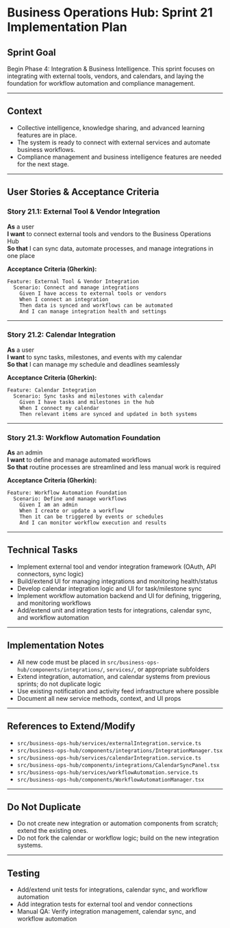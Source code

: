 # Business Operations Hub: Sprint 21 Implementation Plan

## Sprint Goal

Begin Phase 4: Integration & Business Intelligence. This sprint focuses on integrating with external tools, vendors, and calendars, and laying the foundation for workflow automation and compliance management.

---

## Context

- Collective intelligence, knowledge sharing, and advanced learning features are in place.
- The system is ready to connect with external services and automate business workflows.
- Compliance management and business intelligence features are needed for the next stage.

---

## User Stories & Acceptance Criteria

### Story 21.1: External Tool & Vendor Integration

**As** a user  
**I want** to connect external tools and vendors to the Business Operations Hub  
**So that** I can sync data, automate processes, and manage integrations in one place

**Acceptance Criteria (Gherkin):**
```
Feature: External Tool & Vendor Integration
  Scenario: Connect and manage integrations
    Given I have access to external tools or vendors
    When I connect an integration
    Then data is synced and workflows can be automated
    And I can manage integration health and settings
```

---

### Story 21.2: Calendar Integration

**As** a user  
**I want** to sync tasks, milestones, and events with my calendar  
**So that** I can manage my schedule and deadlines seamlessly

**Acceptance Criteria (Gherkin):**
```
Feature: Calendar Integration
  Scenario: Sync tasks and milestones with calendar
    Given I have tasks and milestones in the hub
    When I connect my calendar
    Then relevant items are synced and updated in both systems
```

---

### Story 21.3: Workflow Automation Foundation

**As** an admin  
**I want** to define and manage automated workflows  
**So that** routine processes are streamlined and less manual work is required

**Acceptance Criteria (Gherkin):**
```
Feature: Workflow Automation Foundation
  Scenario: Define and manage workflows
    Given I am an admin
    When I create or update a workflow
    Then it can be triggered by events or schedules
    And I can monitor workflow execution and results
```

---

## Technical Tasks

- Implement external tool and vendor integration framework (OAuth, API connectors, sync logic)
- Build/extend UI for managing integrations and monitoring health/status
- Develop calendar integration logic and UI for task/milestone sync
- Implement workflow automation backend and UI for defining, triggering, and monitoring workflows
- Add/extend unit and integration tests for integrations, calendar sync, and workflow automation

---

## Implementation Notes

- All new code must be placed in `src/business-ops-hub/components/integrations/`, `services/`, or appropriate subfolders
- Extend integration, automation, and calendar systems from previous sprints; do not duplicate logic
- Use existing notification and activity feed infrastructure where possible
- Document all new service methods, context, and UI props

---

## References to Extend/Modify

- `src/business-ops-hub/services/externalIntegration.service.ts`
- `src/business-ops-hub/components/integrations/IntegrationManager.tsx`
- `src/business-ops-hub/services/calendarIntegration.service.ts`
- `src/business-ops-hub/components/integrations/CalendarSyncPanel.tsx`
- `src/business-ops-hub/services/workflowAutomation.service.ts`
- `src/business-ops-hub/components/WorkflowAutomationManager.tsx`

---

## Do Not Duplicate

- Do not create new integration or automation components from scratch; extend the existing ones.
- Do not fork the calendar or workflow logic; build on the new integration systems.

---

## Testing

- Add/extend unit tests for integrations, calendar sync, and workflow automation
- Add integration tests for external tool and vendor connections
- Manual QA: Verify integration management, calendar sync, and workflow automation
